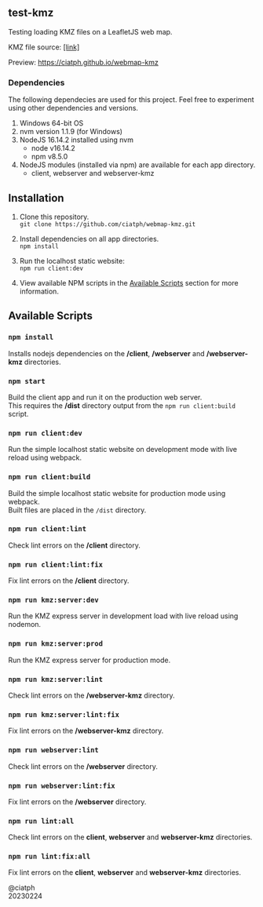 ## test-kmz

Testing loading KMZ files on a LeafletJS web map.

KMZ file source: [[link]](https://www.datapages.com/gis-map-publishing-program/gis-open-files/global-framework/global-heat-flow-database/kmz-files-list)

Preview: https://ciatph.github.io/webmap-kmz

### Dependencies

The following dependecies are used for this project. Feel free to experiment using other dependencies and versions.

1. Windows 64-bit OS
2. nvm version 1.1.9 (for Windows)
3. NodeJS 16.14.2 installed using nvm
   - node v16.14.2
   - npm v8.5.0
4. NodeJS modules (installed via npm) are available for each app directory.<br>
   - client, webserver and webserver-kmz

## Installation

1. Clone this repository.<br>
`git clone https://github.com/ciatph/webmap-kmz.git`

2. Install dependencies on all app directories.<br>
`npm install`

3. Run the localhost static website:<br>
`npm run client:dev`

4. View available NPM scripts in the [Available Scripts](#available-scripts) section for more information.

## Available Scripts

### `npm install`

Installs nodejs dependencies on the **/client**, **/webserver** and **/webserver-kmz** directories.

### `npm start`

Build the client app and run it on the production web server.<br>
This requires the **/dist** directory output from the `npm run client:build` script.

### `npm run client:dev`

Run the simple localhost static website on development mode with live reload using webpack.

### `npm run client:build`

Build the simple localhost static website for production mode using webpack.<br>
Built files are placed in the `/dist` directory.

### `npm run client:lint`

Check lint errors on the **/client** directory.

### `npm run client:lint:fix`

Fix lint errors on the **/client** directory.

### `npm run kmz:server:dev`

Run the KMZ express server in development load with live reload using nodemon.

### `npm run kmz:server:prod`

Run the KMZ express server for production mode.

### `npm run kmz:server:lint`

Check lint errors on the **/webserver-kmz** directory.

### `npm run kmz:server:lint:fix`

Fix lint errors on the **/webserver-kmz** directory.

### `npm run webserver:lint`

Check lint errors on the **/webserver** directory.

### `npm run webserver:lint:fix`

Fix lint errors on the **/webserver** directory.

### `npm run lint:all`

Check lint errors on the **client**, **webserver** and **webserver-kmz** directories.

### `npm run lint:fix:all`

Fix lint errors on the **client**, **webserver** and **webserver-kmz** directories.

@ciatph<br>
20230224
